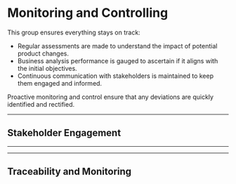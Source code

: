 # Monitoring and Controlling

This group ensures everything stays on track:

- Regular assessments are made to understand the impact of potential product changes.
- Business analysis performance is gauged to ascertain if it aligns with the initial objectives.
- Continuous communication with stakeholders is maintained to keep them engaged and informed.

Proactive monitoring and control ensure that any deviations are quickly identified and rectified.

---

## Stakeholder Engagement

<!--@include: ../processes/manage-stakeholder-engagement-and-communication.md{6,}-->

---

<!--@include: ../processes/assess-business-analysis-perfoemance.md{6,}-->

---

## Traceability and Monitoring

<!--@include: ../processes/manage-changes-to-requirements-and-other-product-information.md{6,}-->
